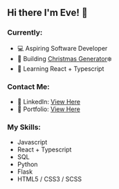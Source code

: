 ## Hi there I'm Eve! 👋

### Currently:
- 💻 Aspiring Software Developer
- 🔨 Building <a href="https://github.com/evealexis/Christmas-Generator">Christmas Generator</a>❄️
- 🌱 Learning React + Typescript

### Contact Me:
- 👤 LinkedIn: <a href="http://linkedin.com/in/evealex">View Here</a>
- 📌 Portfolio: <a href="http://evealexis.github.io/">View Here</a>

### My Skills:
- Javascript
- React + Typescript
- SQL
- Python
- Flask
- HTML5 / CSS3 / SCSS
